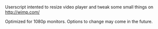 Userscript intented to resize video player and tweak some small things on http://wimp.com/

Optimized for 1080p monitors. Options to change may come in the future.
